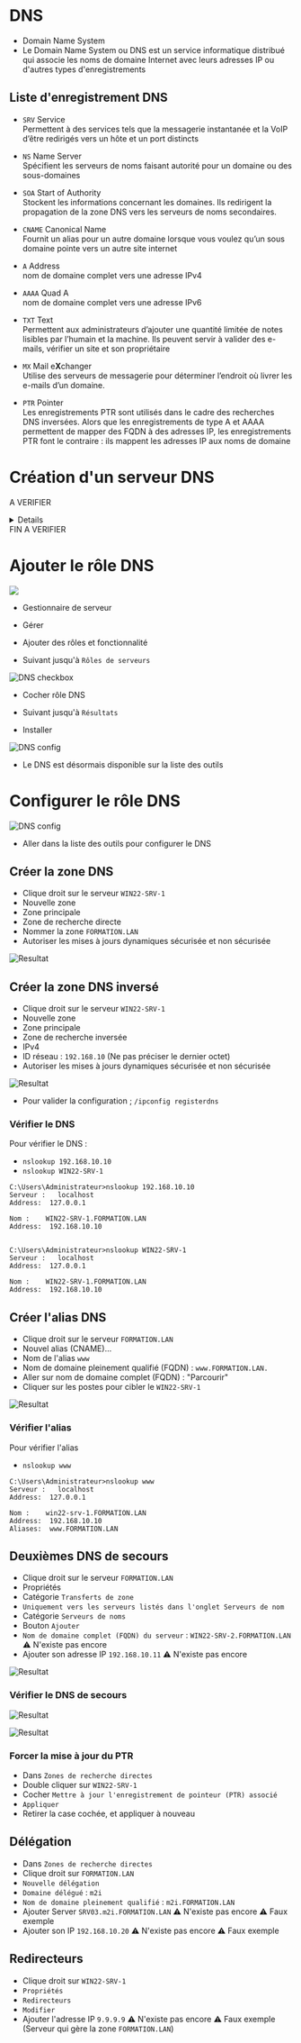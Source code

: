 # DNS
- Domain Name System
- Le Domain Name System ou DNS est un service informatique distribué qui associe les noms de domaine Internet avec leurs adresses IP ou d'autres types d'enregistrements

## Liste d'enregistrement DNS
- `SRV` Service  
Permettent à des services tels que la messagerie instantanée et la VoIP d’être redirigés vers un hôte et un port distincts

- `NS` Name Server  
Spécifient les serveurs de noms faisant autorité pour un domaine ou des sous-domaines

- `SOA` Start of Authority  
Stockent les informations concernant les domaines. Ils redirigent la propagation de la zone DNS vers les serveurs de noms secondaires.

- `CNAME` Canonical Name  
Fournit un alias pour un autre domaine lorsque vous voulez qu’un sous domaine pointe vers un autre site internet

- `A` Address  
nom de domaine complet vers une adresse IPv4

- `AAAA` Quad A  
nom de domaine complet vers une adresse IPv6

- `TXT` Text  
Permettent aux administrateurs d’ajouter une quantité limitée de notes lisibles par l’humain et la machine. Ils peuvent servir à valider des e-mails, vérifier un site et son propriétaire

- `MX` Mail e**X**changer  
Utilise des serveurs de messagerie pour déterminer l’endroit où livrer les e-mails d’un domaine.

- `PTR` Pointer  
Les enregistrements PTR sont utilisés dans le cadre des recherches DNS inversées. Alors que les enregistrements de type A et AAAA permettent de mapper des FQDN à des adresses IP, les enregistrements PTR font le contraire : ils mappent les adresses IP aux noms de domaine

# Création d'un serveur DNS

A VERIFIER
<details>

## Passer le DNS en statique
- Explorateur de fichiers
- Paramètres carte réseau
- Ethernet
- Propriétés
- IPv4
- IP statique en suivant [# DNS](#DNS)

![DNS IP settings](https://github.com/Altherneum/.github/blob/main/note/assets/chrome_ChaWlB2FCn.png?raw=true)

- Puis faire un [flushDNS](#flushdns)

### flushdns
- Une fois l'adresse IP modifiée
- Vérifier la configuration  
`ipconfig /all`
- Penser à flush le DNS  
`ipconfig /flushdns` Vide le cache DNS
- Penser à ping pour vérifier  
`ping 192.168.10.10`

### Renommer l'ordinateur et changer le suffixe DNS
- Ce PC
- Propriétés
- Paramètres avancés du système 
- Nom de l'ordinateur
- Modifier
- Changer le nom du serveur `WIN22-SRV-1`
- Aller sur "Autre"
- Passer le suffix DNS vers `FORMATION.LAN`
- Redémarrer et vérifier via
`ipconfig /all`

</details>
FIN A VERIFIER

# Ajouter le rôle DNS
![](https://github.com/Altherneum/.github/blob/main/note/assets/chrome_FgY8qWm1tz.png?raw=true)
- Gestionnaire de serveur
- Gérer
- Ajouter des rôles et fonctionnalité

- Suivant jusqu'à `Rôles de serveurs`

![DNS checkbox](https://github.com/Altherneum/.github/blob/main/note/assets/chrome_C6XVGkeqrD.png?raw=true)
- Cocher rôle DNS

- Suivant jusqu'à `Résultats`

- Installer

![DNS config](https://github.com/Altherneum/.github/blob/main/note/assets/chrome_B4Jm3xvMDQ.png?raw=true)
- Le DNS est désormais disponible sur la liste des outils

# Configurer le rôle DNS
![DNS config](https://github.com/Altherneum/.github/blob/main/note/assets/chrome_B4Jm3xvMDQ.png?raw=true)
- Aller dans la liste des outils pour configurer le DNS

## Créer la zone DNS
- Clique droit sur le serveur `WIN22-SRV-1`
- Nouvelle zone
- Zone principale
- Zone de recherche directe
- Nommer la zone `FORMATION.LAN`
- Autoriser les mises à jours dynamiques sécurisée et non sécurisée

![Resultat](https://github.com/Altherneum/.github/blob/main/note/assets/chrome_EjU5ccZeDI.png?raw=true)

## Créer la zone DNS inversé
- Clique droit sur le serveur `WIN22-SRV-1`
- Nouvelle zone
- Zone principale
- Zone de recherche inversée
- IPv4
- ID réseau : `192.168.10` (Ne pas préciser le dernier octet)
- Autoriser les mises à jours dynamiques sécurisée et non sécurisée

![Resultat](https://github.com/Altherneum/.github/blob/main/note/assets/chrome_2jJk7YWiZA.png?raw=true)

- Pour valider la configuration ; `/ipconfig registerdns`

### Vérifier le DNS
Pour vérifier le DNS :
- `nslookup 192.168.10.10`
- `nslookup WIN22-SRV-1`

```
C:\Users\Administrateur>nslookup 192.168.10.10
Serveur :   localhost
Address:  127.0.0.1

Nom :    WIN22-SRV-1.FORMATION.LAN
Address:  192.168.10.10


C:\Users\Administrateur>nslookup WIN22-SRV-1
Serveur :   localhost
Address:  127.0.0.1

Nom :    WIN22-SRV-1.FORMATION.LAN
Address:  192.168.10.10
```

## Créer l'alias DNS
- Clique droit sur le serveur `FORMATION.LAN`
- Nouvel alias (CNAME)...
- Nom de l'alias `www`
- Nom de domaine pleinement qualifié (FQDN) : `www.FORMATION.LAN.`
- Aller sur nom de domaine complet (FQDN) : "Parcourir"
- Cliquer sur les postes pour cibler le `WIN22-SRV-1`

![Resultat](https://github.com/Altherneum/.github/blob/main/note/assets/chrome_ALsvPrTtJ3.png?raw=true)

### Vérifier l'alias
Pour vérifier l'alias
- `nslookup www`
```
C:\Users\Administrateur>nslookup www
Serveur :   localhost
Address:  127.0.0.1

Nom :    win22-srv-1.FORMATION.LAN
Address:  192.168.10.10
Aliases:  www.FORMATION.LAN
```

## Deuxièmes DNS de secours
- Clique droit sur le serveur `FORMATION.LAN`
- Propriétés
- Catégorie `Transferts de zone`
- `Uniquement vers les serveurs listés dans l'onglet Serveurs de nom`
- Catégorie `Serveurs de noms`
- Bouton `Ajouter`
- `Nom de domaine complet (FQDN) du serveur` : `WIN22-SRV-2.FORMATION.LAN` ⚠ N'existe pas encore
- Ajouter son adresse IP `192.168.10.11` ⚠ N'existe pas encore

![Resultat](https://github.com/Altherneum/.github/blob/main/note/assets/chrome_dUHEL06aZH.png?raw=true)

### Vérifier le DNS de secours
![Resultat](https://github.com/Altherneum/.github/blob/main/note/assets/chrome_ghchyrj6yf.png?raw=true)

![Resultat](https://github.com/Altherneum/.github/blob/main/note/assets/chrome_EBOcB1Cvtg.png?raw=true)

### Forcer la mise à jour du PTR
- Dans `Zones de recherche directes`
- Double cliquer sur `WIN22-SRV-1`
- Cocher `Mettre à jour l'enregistrement de pointeur (PTR) associé`
- `Appliquer`
- Retirer la case cochée, et appliquer à nouveau

## Délégation
- Dans `Zones de recherche directes`
- Clique droit sur `FORMATION.LAN`
- `Nouvelle délégation`
- `Domaine délégué` : `m2i`
- `Nom de domaine pleinement qualifié` : `m2i.FORMATION.LAN`
- Ajouter Server `SRV03.m2i.FORMATION.LAN` ⚠ N'existe pas encore ⚠ Faux exemple
- Ajouter son IP `192.168.10.20` ⚠ N'existe pas encore ⚠ Faux exemple

## Redirecteurs
- Clique droit sur `WIN22-SRV-1`
- `Propriétés`
- `Redirecteurs`
- `Modifier`
- Ajouter l'adresse IP `9.9.9.9` ⚠ N'existe pas encore ⚠ Faux exemple  
(Serveur qui gère la zone `FORMATION.LAN`)